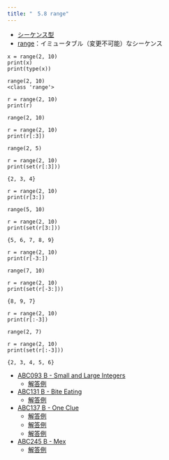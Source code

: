 ```yaml
---
title: "　5.8 range"
---
```


* [シーケンス型](https://docs.python.org/ja/3/library/stdtypes.html#sequence-types-list-tuple-range)
* [range](https://docs.python.org/ja/3/library/stdtypes.html#ranges)：イミュータブル（変更不可能）なシーケンス

```python:サンプルコード
x = range(2, 10)
print(x)
print(type(x))
```

```text:実行結果
range(2, 10)
<class 'range'>
```

```python:サンプルコード
r = range(2, 10)
print(r)
```

```text:実行結果
range(2, 10)
```

```python:サンプルコード
r = range(2, 10)
print(r[:3])
```

```text:実行結果
range(2, 5)
```

```python:サンプルコード
r = range(2, 10)
print(set(r[:3]))
```

```text:実行結果
{2, 3, 4}
```

```python:サンプルコード
r = range(2, 10)
print(r[3:])
```

```text:実行結果
range(5, 10)
```

```python:サンプルコード
r = range(2, 10)
print(set(r[3:]))
```

```text:実行結果
{5, 6, 7, 8, 9}
```

```python:サンプルコード
r = range(2, 10)
print(r[-3:])
```

```text:実行結果
range(7, 10)
```

```python:サンプルコード
r = range(2, 10)
print(set(r[-3:]))
```

```text:実行結果
{8, 9, 7}
```

```python:サンプルコード
r = range(2, 10)
print(r[:-3])
```

```text:実行結果
range(2, 7)
```

```python:サンプルコード
r = range(2, 10)
print(set(r[:-3]))
```

```text:実行結果
{2, 3, 4, 5, 6}
```

- [ABC093 B - Small and Large Integers](https://atcoder.jp/contests/abc093/tasks/abc093_b)
    - [解答例](https://atcoder.jp/contests/abc093/submissions/17894098)
- [ABC131 B - Bite Eating](https://atcoder.jp/contests/abc131/tasks/abc131_b)
    - [解答例](https://atcoder.jp/contests/abc131/submissions/17922169)
- [ABC137 B - One Clue](https://atcoder.jp/contests/abc137/tasks/abc137_b)
    - [解答例](https://atcoder.jp/contests/abc137/submissions/17922515)
    - [解答例](https://atcoder.jp/contests/abc137/submissions/15565876)
    - [解答例](https://atcoder.jp/contests/abc137/submissions/15565901)
- [ABC245 B - Mex](https://atcoder.jp/contests/abc245/tasks/abc245_b)
    - [解答例](https://atcoder.jp/contests/abc245/submissions/30917524)
